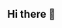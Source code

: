 ## Hi there 👋

<!--
**Vlad1m1rMax/Vlad1m1rMax** is a ✨ _special_ ✨ repository because its `README.md` (this file) appears on your GitHub profile.

Here are some ideas to get you started:

- 🔭 I’m currently working on **_MEGA SUPER-DUPER PROJECT_**
- 🌱 I’m currently learning *managing people*
- 👯 I’m looking to collaborate on *_Apple_*
- 🤔 I’m looking for help with _teacher_
- 💬 Ask me about in my telegram @Dark_Master_AI
- 📫 How to reach me: you can also in my telegram @Dark_Master_AI
- 😄 Pronouns: I hate it 
- ⚡ Fun fact: The funny fact is that it doesn't exist:3

